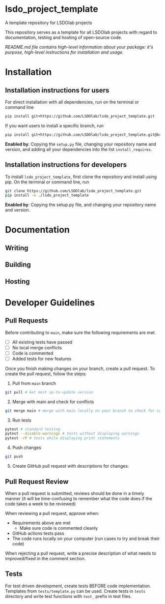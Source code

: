 # lsdo_project_template
A template repository for LSDOlab projects

This repository serves as a template for all LSDOlab projects with regard to documentation, testing and hosting of open-source code.

*README.md file contains high-level information about your package: it's purpose, high-level instructions for installation and usage.*

# Installation

## Installation instructions for users
For direct installation with all dependencies, run on the terminal or command line
```sh
pip install git+https://github.com/LSDOlab/lsdo_project_template.git
```
If you want users to install a specific branch, run
```sh
pip install git+https://github.com/LSDOlab/lsdo_project_template.git@branch
```

**Enabled by**: Copying the `setup.py` file, changing your repository name and version, 
and adding all your dependencies into the list `install_requires`.

## Installation instructions for developers
To install `lsdo_project_template`, first clone the repository and install using pip.
On the terminal or command line, run
```sh
git clone https://github.com/LSDOlab/lsdo_project_template.git
pip install -e ./lsdo_project_template
```
**Enabled by**: Copying the setup.py file, and changing your repository name and version.

# Documentation

## Writing

## Building

## Hosting

# Developer Guidelines

## Pull Requests
Before contributing to `main`, make sure the following requirements are met.
- [ ] All existing tests have passed
- [ ] No local merge conflicts
- [ ] Code is commented
- [ ] Added tests for new features

Once you finish making changes  on your branch, create a pull request.
To create the pull request, follow the steps:

1. Pull from `main` branch
```sh
git pull # Get most up-to-update version
```
2. Merge with main and check for conflicts
```sh
git merge main # merge with main locally on your branch to check for conflicts
```
3. Run tests
```sh
pytest # standard testing
pytest --disable-warnings # tests without displaying warnings
pytest -rP # tests while displaying print statements
```

4. Push changes

```sh
git push
```

5. Create GitHub pull request with descriptions for changes.

## Pull Request Review
When a pull request is submitted, reviews should be done in a timely manner (it will be time-confusing to remember what the code does if the code takes a week to be reviewed)

When reviewing a pull request, approve when:
 - Requirements above are met
   - Make sure code is commented cleanly 
 - GitHub actions tests pass
 - The code runs locally on your computer (run cases to try and break their code)

When rejecting a pull request, write a precise description of what needs to improved/fixed in the comment section.

## Tests
For test driven development, create tests BEFORE code implementation.
Templates from `tests/template.py` can be used. Create tests in `tests` directory and write test functions with `test_` prefix in test files.
